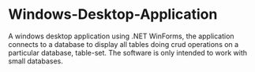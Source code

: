 # Windows-Desktop-Application
A windows desktop application using .NET WinForms, the application connects to a database to display all tables doing crud operations on a particular database, table-set. The software is only intended to work with small databases.
